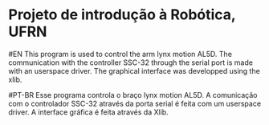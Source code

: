 # Projeto de introdução à Robótica, UFRN
#EN
This program is used to control the arm lynx motion AL5D.
The communication with the controller SSC-32 through the serial port is made with an userspace driver. The graphical interface was developped using the xlib.

#PT-BR
Esse programa controla o braço lynx motion AL5D.
A comunicação com o controlador SSC-32 através da porta serial é feita com um userspace driver. A interface gráfica é feita através da Xlib.
